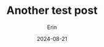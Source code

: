 ---
layout: post
title: Another test post
date: 2024-08-21
author: Erin
excerpt: Upcoming events in fall 2024
tags: events
---